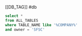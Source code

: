 [[DB_TAG]] #db 

```sql
select *
from ALL_TABLES
where TABLE_NAME like '%COMPANY%'
and owner = 'SFSC'
```


